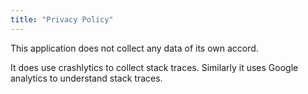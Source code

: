 ```yaml
---
title: "Privacy Policy"
---
```


This application does not collect any data of its own accord.

It does use crashlytics to collect stack traces. Similarly it uses Google analytics to understand stack traces.
